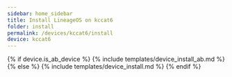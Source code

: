 ```yaml
---
sidebar: home_sidebar
title: Install LineageOS on kccat6
folder: install
permalink: /devices/kccat6/install
device: kccat6
---
```

{% if device.is_ab_device %}
{% include templates/device_install_ab.md %}
{% else %}
{% include templates/device_install.md %}
{% endif %}
